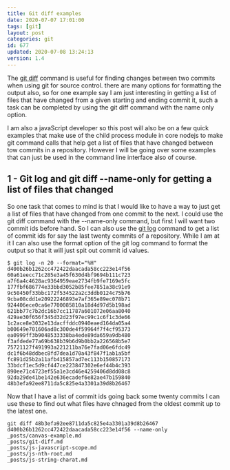 ```yaml
---
title: Git diff examples
date: 2020-07-07 17:01:00
tags: [git]
layout: post
categories: git
id: 677
updated: 2020-07-08 13:24:13
version: 1.4
---
```


The [git diff](https://git-scm.com/docs/git-diff) command is useful for finding changes between two commits when using git for source control. there are many options for formatting the output also, so for one example say I am just interesting in getting a list of files that have changed from a given starting and ending commit it, such a task can be completed by using the git diff command with the name only option.

I am also a javaScript developer so this post will also be on a few quick examples that make use of the child process module in core nodejs to make git command calls that help get a list of files that have changed between tow commits in a repository. However I will be going over some examples that can just be used in the command line interface also of course.

<!-- more -->


## 1 - Git log and git diff --name-only for getting a list of files that changed

So one task that comes to mind is that I would like to have a way to just get a list of files that have changed from one commit to the next. I could use the git diff command with the --name-only command, but first I will want two commit ids before hand. So I can also use the [git log](/2019/05/29/git-log/) command to get a list of commit ids for say the last twenty commits of a repository. While I am at it I can also use the format option of the git log command to format the output so that it will just spit out commit id values.

```
$ git log -n 20 --format="%H"
d400b26b1262cc472422daacada58cc223e14f56
60a61eecc71c285e3a45f630d4bf9694b111c723
a7f6a4c4628ac9364959eae2734fb9fe7169e5fc
177fbf686774e33bbd3052b85fee7851a38c91e9
9c50450f33bbc172f534522a2c3ddb0124c75b76
9cba08cdd1e20922246893e7af365e89ec078b71
924406ece0ca6e7700085810a18d4d97d5b198ad
621bb77c7b2dc16b7cc11787a601072e06aa8040
429ae30f656f345d32d23f97ec99c1c6f1c3de66
1c2ace8e3032e13dacffddc0940eaed164da05a4
b00649e701606ad8c300de4f59964f7f4cf95373
ea0999ff3b9048533338ba4ede89da659a9db480
f3afdede77a69b638b39b6d9b0bb2a226568b5e7
75721127f491993a221211ba76e7fad06e6fdc49
dc1f6b48ddbec8fd7dea1d70a43f847f1ab1a5bf
fc891d25b2a11afb415857ad7ec113b150857173
33bdcf1ec5d9cf447ce223847302e6ef44b4c393
890ee71c4723ef55a1e3cd46e4259406d8dd08c8
92da29de41be142e636ecadef6e82ae47b159840
48b3efa92ee8711da5c825e4a3301a39d8b26467
```

Now that I have a list of commit ids going back some twenty commits I can use these to find out what files have chnaged from the oldest commit up to the latest one.

```
git diff 48b3efa92ee8711da5c825e4a3301a39d8b26467 d400b26b1262cc472422daacada58cc223e14f56 --name-only
_posts/canvas-example.md
_posts/git-diff.md
_posts/js-javascript-scope.md
_posts/js-nth-root.md
_posts/js-string-charat.md
```